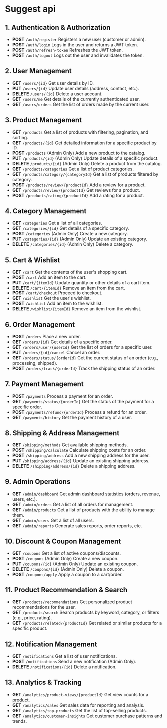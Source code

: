 # Suggest api

## 1. **Authentication & Authorization**

- **POST** `/auth/register`
  Registers a new user (customer or admin).
- **POST** `/auth/login`
  Logs in the user and returns a JWT token.
- **POST** `/auth/refresh-token`
  Refreshes the JWT token.
- **POST** `/auth/logout`
  Logs out the user and invalidates the token.

## 2. **User Management**

- **GET** `/users/{id}`
  Get user details by ID.
- **PUT** `/users/{id}`
  Update user details (address, contact, etc.).
- **DELETE** `/users/{id}`
  Delete a user account.
- **GET** `/users/me`
  Get details of the currently authenticated user.
- **GET** `/users/orders`
  Get the list of orders made by the current user.

## 3. **Product Management**

- **GET** `/products`
  Get a list of products with filtering, pagination, and sorting.
- **GET** `/products/{id}`
  Get detailed information for a specific product by ID.
- **POST** `/products` (Admin Only)
  Add a new product to the catalog.
- **PUT** `/products/{id}` (Admin Only)
  Update details of a specific product.
- **DELETE** `/products/{id}` (Admin Only)
  Delete a product from the catalog.
- **GET** `/products/categories`
  Get a list of product categories.
- **GET** `/products/category/{categoryId}`
  Get a list of products filtered by category.
- **POST** `/products/review/{productId}`
  Add a review for a product.
- **GET** `/products/review/{productId}`
  Get reviews for a product.
- **POST** `/products/rating/{productId}`
  Add a rating for a product.

## 4. **Category Management**

- **GET** `/categories`
  Get a list of all categories.
- **GET** `/categories/{id}`
  Get details of a specific category.
- **POST** `/categories` (Admin Only)
  Create a new category.
- **PUT** `/categories/{id}` (Admin Only)
  Update an existing category.
- **DELETE** `/categories/{id}` (Admin Only)
  Delete a category.

## 5. **Cart & Wishlist**

- **GET** `/cart`
  Get the contents of the user's shopping cart.
- **POST** `/cart`
  Add an item to the cart.
- **PUT** `/cart/{itemId}`
  Update quantity or other details of a cart item.
- **DELETE** `/cart/{itemId}`
  Remove an item from the cart.
- **POST** `/cart/checkout`
  Proceed to checkout.
- **GET** `/wishlist`
  Get the user's wishlist.
- **POST** `/wishlist`
  Add an item to the wishlist.
- **DELETE** `/wishlist/{itemId}`
  Remove an item from the wishlist.

## 6. **Order Management**

- **POST** `/orders`
  Place a new order.
- **GET** `/orders/{id}`
  Get details of a specific order.
- **GET** `/orders/user/{userId}`
  Get the list of orders for a specific user.
- **PUT** `/orders/{id}/cancel`
  Cancel an order.
- **GET** `/orders/status/{orderId}`
  Get the current status of an order (e.g., processing, shipped).
- **POST** `/orders/track/{orderId}`
  Track the shipping status of an order.

## 7. **Payment Management**

- **POST** `/payments`
  Process a payment for an order.
- **GET** `/payments/status/{orderId}`
  Get the status of the payment for a specific order.
- **POST** `/payments/refund/{orderId}`
  Process a refund for an order.
- **GET** `/payments/history`
  Get the payment history of a user.

## 8. **Shipping & Address Management**

- **GET** `/shipping/methods`
  Get available shipping methods.
- **POST** `/shipping/calculate`
  Calculate shipping costs for an order.
- **POST** `/shipping/address`
  Add a new shipping address for the user.
- **PUT** `/shipping/address/{id}`
  Update an existing shipping address.
- **DELETE** `/shipping/address/{id}`
  Delete a shipping address.

## 9. **Admin Operations**

- **GET** `/admin/dashboard`
  Get admin dashboard statistics (orders, revenue, users, etc.).
- **GET** `/admin/orders`
  Get a list of all orders for management.
- **GET** `/admin/products`
  Get a list of products with the ability to manage them.
- **GET** `/admin/users`
  Get a list of all users.
- **GET** `/admin/reports`
  Generate sales reports, order reports, etc.

## 10. **Discount & Coupon Management**

- **GET** `/coupons`
  Get a list of active coupons/discounts.
- **POST** `/coupons` (Admin Only)
  Create a new coupon.
- **PUT** `/coupons/{id}` (Admin Only)
  Update an existing coupon.
- **DELETE** `/coupons/{id}` (Admin Only)
  Delete a coupon.
- **POST** `/coupons/apply`
  Apply a coupon to a cart/order.

## 11. **Product Recommendation & Search**

- **GET** `/products/recommendations`
  Get personalized product recommendations for the user.
- **GET** `/products/search`
  Search products by keyword, category, or filters (e.g., price, rating).
- **GET** `/products/related/{productId}`
  Get related or similar products for a specific product.

## 12. **Notification Management**

- **GET** `/notifications`
  Get a list of user notifications.
- **POST** `/notifications`
  Send a new notification (Admin Only).
- **DELETE** `/notifications/{id}`
  Delete a notification.

## 13. **Analytics & Tracking**

- **GET** `/analytics/product-views/{productId}`
  Get view counts for a product.
- **GET** `/analytics/sales`
  Get sales data for reporting and analysis.
- **GET** `/analytics/top-products`
  Get the list of top-selling products.
- **GET** `/analytics/customer-insights`
  Get customer purchase patterns and trends.
